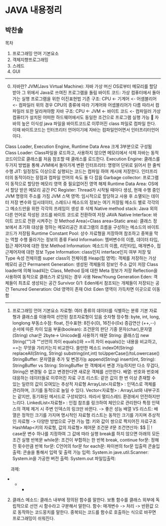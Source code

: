 JAVA 내용정리
=============
박찬솔
-------------

목차
1. 프로그래밍 언어 기본요소
2. 객체지향프로그래밍
3. 스레드
4. GUI

* * *
0. 자바란?
JVM(Javs Virtual Machine): 자바 가상 머신
OS로부터 메모리를 할당 받아 그 위에서 Java로 쓰여진 프로그램을 돌림
바이트 코드: 가상 컴퓨터에서 돌아가는 실행 프로그램을 위한 이진표현법
  기존 구조: CPU <- 기계어 <- 어셈블리어 <- 컴파일러
위의 경우 CPU의 종류에 따라 기계어와 어셉블리어가 다름
따라서 컴파일러 또한 달라져야함
    자바 구조: CPU <- JVM <- 바이트 코드 <- 컴파일러
  가상컴퓨터가 설치된 어떠한 하드웨어에서도 동일한 조건으로 프로그램 실행 가능
	자바의 높은 이식성
    java 파일을 바이트코드로 이루어진 class 파일로 컴파일 한다.
    이때 바이트코드는 인터프리터 언어이기에 자바는 컴파일언어면서 인터프리터언어이다.
    
Class Loader, Execution Engine, Runtime Data Area 크게 3부분으로 구성됨
  Class Loader: Class파일을 로드하고, 사용하지 않으면 메모리에서 삭제
    자바는 동적코드이므로 클래스를 처음 참조할 때 클래스를 로드한다.
  Execution Engine: 클래스를 두가지 방법을 통해 JVM에서 돌아가게 변환
    인터프리터: 명령어 단위로 읽어서 한 줄씩 수행
    JIT: 일정정도 이상으로 실행되는 코드는 컴파일 하여 캐시에 저장한다.
    인터프리터의 동적이라는 장점과 컴파일 언어의 속도 둘 다 잡음
    Garbage collector: 프로그램이 동적으로 할당한 메모리 영역 중 필요없어진 영역 해제
  Runtime Data Area: OS에서 할당 받은 메모리 공간
    PC Register: Thread가 시작될 때마다 생성, 현재 수행 중인 JVM 명령의 주소를 가짐
    JVM 스택 영역: 임시적으로 할당하고 사용 후 소멸되는 데이터 저장
      변수와 임시데이터, 스레드나 메소드의 정보는 여기 저장됨
      메소드 별로 각각의 그 메소드만을 위한 각각의 프레임이 생성 후 삭제
    Native method stack: Java 외의 다른 언어로 작성된 코드를 바이트 코드로 전환하여 저장
      JAVA Native Interface: 바이트 코드로 전환 시켜주는 것
    Method Area(=Class area=Static area): 클래스 정보에서 초기화 대상을 정하는 메모리공간
      프로그램의 흐름을 구성하는 메소드의 바이트 코드가 저장됨
      Runtime Constant Pool: 상수 자료형을 저장하여 참조하고 중복을 막는 역할 수행
      올라가는 정보의 종류
        Field Information: 멤버변수의 이름, 데이터 타입, 접근 제어자에 대한 정보
        Method Information: 메소드의 이름, 리턴타입, 매개변수, 접근제어자에 대한 정보
        Type Information:
class인지 interface인지 여부 저장 및 Type 속성 전체이름 super class의 전체이름
    Heap(힙 영역): 객체를 저장하는 가상 메모리 공간
      Permanent Generation: 생성된 객체들의 정보인 주소 값이 저장
        Class loader에 의해 load되는 Class, Method 등에 대한 Meta 정보가 저장
        Reflection을 사용하여 동적으로 클래스가 로딩되는 경우 사용
      New/Young Generation
        Eden: 객체들이 최초로 생성되는 공간
        Survivor 0/1: Eden에서 참조되는 개체들이 저장되는 공간
      Tenured Generation: Old 영역이 존재
        Old: Eden 영역이 가득차면 이곳으로 이동함
    
* * *
1. 프로그래밍 언어 기본요소
자료형: 여러 종류의 데이터를 식별하는 분류
  기본 자료형과 클래스를 이용하여 선언된 참조자료형이 있음
    숫자형
      정수형: byte, int, long, longlong
      부동소수점: float, 
      진수표현: 8진수(0), 16진수(0x)
      증감연산 (++,--) 순서에 따른 차이 있음
부울(boolean): 조건문의 판단 기중
  문자(char),문자열(String)
    char은 2byte-> Unicode를 사용하기 때문
    String: 클래스임
      new String(“”)과 “”선언의 차이
      equals()와 ==의 차이
      equals()는 내용을 비교하고, ==는 무엇을 가리키는지 비교한다.
      쓸만한 메소드 
indexOf(String)
        replaceAll(String, String)
        substring(int,int)
        toUpperCase()/toLowercase()
    StringBuffer: 문자열을 추가 및 변경가능
      append(String)
      insert(int, String):
      StringBuffer vs String: StringBuffer 한 객체에서 변경 가능하지만 다소 무겁다,
        String은 변경될 수 없고 변경한다면 새로운 객체를 선언한다.
배열: 번호와 번호에 대응하는 데이터들로 이루어진 자료 구조
리스트: 같은 값이 한 번 이상 존재할 수 있는 일련의 값이 모여있는 추상적 자료형
    ArrayList<자료형> : 인덱스로 객체를 관리하며, 크기를 동적으로 늘일 수 있다.
Vector<자료형> : ArrayList와 내부구조는 같지만, 동기화된 메서드로 구성되었다.
  따라서 멀티스레드 환경에서 안전하지만 느리다.
LinkedList<자료형> : 인접 참조를 링크하여 체인으로 관리한다
  특정 인덱스의 객체 제거 시 주변 인덱스의 링크만 바뀐다. -> 좋은 성능
배열 VS 리스트: 배열은 정적인 크기를 가지며 명시적인 자료형
  리스트는 동적인 크기를 가지며 추상적인 자료형 -> 다양한 방법으로 구현 가능
  맵: 키와 값이 쌍으로 짝지어진 자료구조
    HashMap<키의 자료형, 값의 자료형>
제어문
  조건문
    if문
조건연산자: $$ || !
    case문
변수 하나를 지정하여 그 값에 따라 실행
break를 하지 않으면 아래의 모든 조건 실행
  반복문
    while문: 조건이 부합하는 한 반복
      break, continue
    for문: 정해진 횟수만큼 반복
      for문: C언어의 for문
      for each문: 파이썬의 for문
입출력
  콘솔입출력: 콘솔을 통해서 입력 및 출력 가능
    입력: System.in
      jave.util.Scanner: System.in을 가공한 버전
    출력: System.out
  파일입출력:

 
과제:
 
 
 
 
 
* * *  
2. 클래스
메소드: 클래스 내부에 정의된 함수를 말한다.
  보통 함수를 클래스 외부에 독립적으로 선언 시 함수라고 구분해서 말한다.
  함수: 매개변수 -> 처리 -> 반환값 으로 동작하는 코드뭉치를 말한다.
    중복되는 코드를 함수로 호출하는 식으로 바꾸면 프로그래밍이 쉬워진다.


